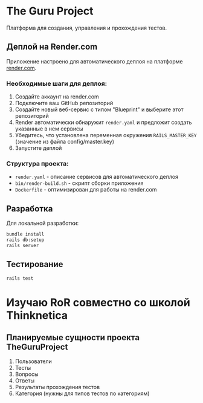 # The Guru Project

Платформа для создания, управления и прохождения тестов.

## Деплой на Render.com

Приложение настроено для автоматического деплоя на платформе [render.com](https://render.com).

### Необходимые шаги для деплоя:

1. Создайте аккаунт на render.com
2. Подключите ваш GitHub репозиторий
3. Создайте новый веб-сервис с типом "Blueprint" и выберите этот репозиторий
4. Render автоматически обнаружит `render.yaml` и предложит создать указанные в нем сервисы
5. Убедитесь, что установлена переменная окружения `RAILS_MASTER_KEY` (значение из файла config/master.key)
6. Запустите деплой

### Структура проекта:

* `render.yaml` - описание сервисов для автоматического деплоя
* `bin/render-build.sh` - скрипт сборки приложения
* `Dockerfile` - оптимизирован для работы на render.com

## Разработка

Для локальной разработки:

```bash
bundle install
rails db:setup
rails server
```

## Тестирование

```bash
rails test
```

# Изучаю RoR совместно со школой Thinknetica

## Планируемые сущности проекта TheGuruProject


1. Пользователи
2. Тесты 
3. Вопросы 
4. Ответы 
5. Результаты прохождения тестов
6. Категория (нужны для типов тестов по категориям)
